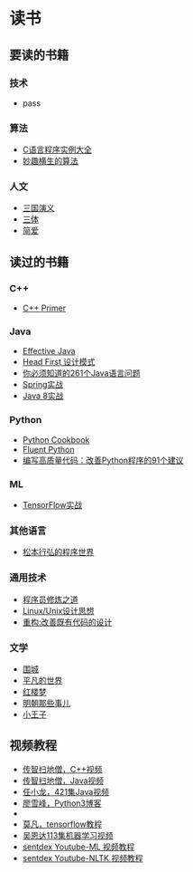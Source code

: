 # 读书

## 要读的书籍

### 技术
- pass

### 算法
- [C语言程序实例大全]()
- [妙趣横生的算法](https://book.douban.com/subject/4710825/)

### 人文
- [三国演义](https://book.douban.com/subject/1483894/)
- [三体](https://book.douban.com/subject/26427702/)
- [简爱](https://book.douban.com/subject/1141406/)


## 读过的书籍

### C++
- [C++ Primer](https://book.douban.com/subject/1767741/)

### Java
- [Effective Java](https://book.douban.com/subject/3360807/)
- [Head First 设计模式](https://book.douban.com/subject/2243615/)
- [你必须知道的261个Java语言问题](https://book.douban.com/subject/4137365/)
- [Spring实战](https://book.douban.com/subject/26767354/)
- [Java 8实战](https://book.douban.com/subject/26772632/)

### Python
- [Python Cookbook](https://book.douban.com/subject/4828875/)
- [Fluent Python](https://book.douban.com/subject/26278021/)
- [编写高质量代码：改善Python程序的91个建议](https://book.douban.com/subject/25910544/)

### ML
- [TensorFlow实战](https://book.douban.com/subject/26974266/)

### 其他语言
- [松本行弘的程序世界](https://book.douban.com/subject/6756090/)

### 通用技术
- [程序员修炼之道](https://book.douban.com/subject/5387402/)
- [Linux/Unix设计思想](https://book.douban.com/subject/7564417/)
- [重构:改善既有代码的设计](https://book.douban.com/subject/1229923/)

### 文学
- [围城](https://book.douban.com/subject/1008145/)
- [平凡的世界](https://book.douban.com/subject/10517238/)
- [红楼梦](https://book.douban.com/subject/1007305/)
- [明朝那些事儿](https://book.douban.com/subject/7163250/)
- [小王子](https://book.douban.com/subject/1084336/)

## 视频教程
- [传智扫地僧，C++视频]()
- [传智扫地僧，Java视频]()
- [任小龙，421集Java视频]()
- [廖雪峰，Python3博客]()
- 
- [莫凡，tensorflow教程]()
- [吴恩达113集机器学习视频]()
- [sentdex Youtube-ML 视频教程]()
- [sentdex Youtube-NLTK 视频教程]()
